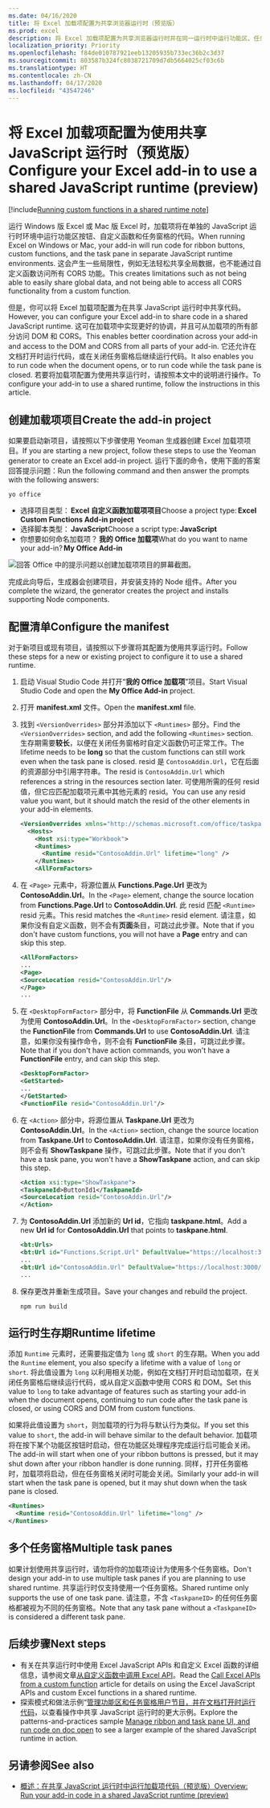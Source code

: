 ```yaml
---
ms.date: 04/16/2020
title: 将 Excel 加载项配置为共享浏览器运行时（预览版）
ms.prod: excel
description: 将 Excel 加载项配置为共享浏览器运行时并在同一运行时中运行功能区、任务窗格和自定义函数代码。
localization_priority: Priority
ms.openlocfilehash: f84de010787921eeb13205935b733ec36b2c3d37
ms.sourcegitcommit: 803587b324fc8038721709d7db5664025cf03c6b
ms.translationtype: HT
ms.contentlocale: zh-CN
ms.lasthandoff: 04/17/2020
ms.locfileid: "43547246"
---
```

# <a name="configure-your-excel-add-in-to-use-a-shared-javascript-runtime-preview"></a><span data-ttu-id="c3976-103">将 Excel 加载项配置为使用共享 JavaScript 运行时（预览版）</span><span class="sxs-lookup"><span data-stu-id="c3976-103">Configure your Excel add-in to use a shared JavaScript runtime (preview)</span></span>

[!include[Running custom functions in a shared runtime note](../includes/excel-shared-runtime-preview-note.md)]

<span data-ttu-id="c3976-104">运行 Windows 版 Excel 或 Mac 版 Excel 时，加载项将在单独的 JavaScript 运行时环境中运行功能区按钮、自定义函数和任务窗格的代码。</span><span class="sxs-lookup"><span data-stu-id="c3976-104">When running Excel on Windows or Mac, your add-in will run code for ribbon buttons, custom functions, and the task pane in separate JavaScript runtime environments.</span></span> <span data-ttu-id="c3976-105">这会产生一些局限性，例如无法轻松共享全局数据，也不能通过自定义函数访问所有 CORS 功能。</span><span class="sxs-lookup"><span data-stu-id="c3976-105">This creates limitations such as not being able to easily share global data, and not being able to access all CORS functionality from a custom function.</span></span>

<span data-ttu-id="c3976-106">但是，你可以将 Excel 加载项配置为在共享 JavaScript 运行时中共享代码。</span><span class="sxs-lookup"><span data-stu-id="c3976-106">However, you can configure your Excel add-in to share code in a shared JavaScript runtime.</span></span> <span data-ttu-id="c3976-107">这可在加载项中实现更好的协调，并且可从加载项的所有部分访问 DOM 和 CORS。</span><span class="sxs-lookup"><span data-stu-id="c3976-107">This enables better coordination across your add-in and access to the DOM and CORS from all parts of your add-in.</span></span> <span data-ttu-id="c3976-108">它还允许在文档打开时运行代码，或在关闭任务窗格后继续运行代码。</span><span class="sxs-lookup"><span data-stu-id="c3976-108">It also enables you to run code when the document opens, or to run code while the task pane is closed.</span></span> <span data-ttu-id="c3976-109">若要将加载项配置为使用共享运行时，请按照本文中的说明进行操作。</span><span class="sxs-lookup"><span data-stu-id="c3976-109">To configure your add-in to use a shared runtime, follow the instructions in this article.</span></span>

## <a name="create-the-add-in-project"></a><span data-ttu-id="c3976-110">创建加载项项目</span><span class="sxs-lookup"><span data-stu-id="c3976-110">Create the add-in project</span></span>

<span data-ttu-id="c3976-111">如果要启动新项目，请按照以下步骤使用 Yeoman 生成器创建 Excel 加载项项目。</span><span class="sxs-lookup"><span data-stu-id="c3976-111">If you are starting a new project, follow these steps to use the Yeoman generator to create an Excel add-in project.</span></span> <span data-ttu-id="c3976-112">运行下面的命令，使用下面的答案回答提示问题：</span><span class="sxs-lookup"><span data-stu-id="c3976-112">Run the following command and then answer the prompts with the following answers:</span></span>

```command line
yo office
```

- <span data-ttu-id="c3976-113">选择项目类型： **Excel 自定义函数加载项项目**</span><span class="sxs-lookup"><span data-stu-id="c3976-113">Choose a project type: **Excel Custom Functions Add-in project**</span></span>
- <span data-ttu-id="c3976-114">选择脚本类型： **JavaScript**</span><span class="sxs-lookup"><span data-stu-id="c3976-114">Choose a script type: **JavaScript**</span></span>
- <span data-ttu-id="c3976-115">你想要如何命名加载项？ **我的 Office 加载项**</span><span class="sxs-lookup"><span data-stu-id="c3976-115">What do you want to name your add-in? **My Office Add-in**</span></span>

![回答 Office 中的提示问题以创建加载项项目的屏幕截图。](../images/yo-office-excel-project.png)

<span data-ttu-id="c3976-117">完成此向导后，生成器会创建项目，并安装支持的 Node 组件。</span><span class="sxs-lookup"><span data-stu-id="c3976-117">After you complete the wizard, the generator creates the project and installs supporting Node components.</span></span>

## <a name="configure-the-manifest"></a><span data-ttu-id="c3976-118">配置清单</span><span class="sxs-lookup"><span data-stu-id="c3976-118">Configure the manifest</span></span>

<span data-ttu-id="c3976-119">对于新项目或现有项目，请按照以下步骤将其配置为使用共享运行时。</span><span class="sxs-lookup"><span data-stu-id="c3976-119">Follow these steps for a new or existing project to configure it to use a shared runtime.</span></span>

1. <span data-ttu-id="c3976-120">启动 Visual Studio Code 并打开“**我的 Office 加载项**”项目。</span><span class="sxs-lookup"><span data-stu-id="c3976-120">Start Visual Studio Code and open the **My Office Add-in** project.</span></span>
2. <span data-ttu-id="c3976-121">打开 **manifest.xml** 文件。</span><span class="sxs-lookup"><span data-stu-id="c3976-121">Open the **manifest.xml** file.</span></span>
3. <span data-ttu-id="c3976-122">找到 `<VersionOverrides>` 部分并添加以下 `<Runtimes>` 部分。</span><span class="sxs-lookup"><span data-stu-id="c3976-122">Find the `<VersionOverrides>` section, and add the following `<Runtimes>` section.</span></span> <span data-ttu-id="c3976-123">生存期需要**较长**，以便在关闭任务窗格时自定义函数仍可正常工作。</span><span class="sxs-lookup"><span data-stu-id="c3976-123">The lifetime needs to be **long** so that the custom functions can still work even when the task pane is closed.</span></span> <span data-ttu-id="c3976-124">resid 是 `ContosoAddin.Url`，它在后面的资源部分中引用字符串。</span><span class="sxs-lookup"><span data-stu-id="c3976-124">The resid is `ContosoAddin.Url` which references a string in the resources section later.</span></span> <span data-ttu-id="c3976-125">可使用所需的任何 resid 值，但它应匹配加载项元素中其他元素的 resid。</span><span class="sxs-lookup"><span data-stu-id="c3976-125">You can use any resid value you want, but it should match the resid of the other elements in your add-in elements.</span></span>

   ```xml
   <VersionOverrides xmlns="http://schemas.microsoft.com/office/taskpaneappversionoverrides" xsi:type="VersionOverridesV1_0">
     <Hosts>
       <Host xsi:type="Workbook">
       <Runtimes>
         <Runtime resid="ContosoAddin.Url" lifetime="long" />
       </Runtimes>
       <AllFormFactors>
   ```

4. <span data-ttu-id="c3976-126">在 `<Page>` 元素中，将源位置从 **Functions.Page.Url** 更改为 **ContosoAddin.Url**。</span><span class="sxs-lookup"><span data-stu-id="c3976-126">In the `<Page>` element, change the source location from **Functions.Page.Url** to **ContosoAddin.Url**.</span></span> <span data-ttu-id="c3976-127">此 resid 匹配 `<Runtime>` resid 元素。</span><span class="sxs-lookup"><span data-stu-id="c3976-127">This resid matches the `<Runtime>` resid element.</span></span> <span data-ttu-id="c3976-128">请注意，如果你没有自定义函数，则不会有**页面**条目，可跳过此步骤。</span><span class="sxs-lookup"><span data-stu-id="c3976-128">Note that if you don't have custom functions, you will not have a **Page** entry and can skip this step.</span></span>

   ```xml
   <AllFormFactors>
   ...
   <Page>
   <SourceLocation resid="ContosoAddin.Url"/>
   </Page>
   ...
   ```

5. <span data-ttu-id="c3976-129">在 `<DesktopFormFactor>` 部分中，将 **FunctionFile** 从 **Commands.Url** 更改为使用 **ContosoAddin.Url**。</span><span class="sxs-lookup"><span data-stu-id="c3976-129">In the `<DesktopFormFactor>` section, change the **FunctionFile** from **Commands.Url** to use **ContosoAddin.Url**.</span></span> <span data-ttu-id="c3976-130">请注意，如果你没有操作命令，则不会有 **FunctionFile** 条目，可跳过此步骤。</span><span class="sxs-lookup"><span data-stu-id="c3976-130">Note that if you don't have action commands, you won't have a **FunctionFile** entry, and can skip this step.</span></span>

   ```xml
   <DesktopFormFactor>
   <GetStarted>
   ...
   </GetStarted>
   <FunctionFile resid="ContosoAddin.Url"/>
   ```

6. <span data-ttu-id="c3976-131">在 `<Action>` 部分中，将源位置从 **Taskpane.Url** 更改为 **ContosoAddin.Url**。</span><span class="sxs-lookup"><span data-stu-id="c3976-131">In the `<Action>` section, change the source location from **Taskpane.Url** to **ContosoAddin.Url**.</span></span> <span data-ttu-id="c3976-132">请注意，如果你没有任务窗格，则不会有 **ShowTaskpane** 操作，可跳过此步骤。</span><span class="sxs-lookup"><span data-stu-id="c3976-132">Note that if you don't have a task pane, you won't have a **ShowTaskpane** action, and can skip this step.</span></span>

   ```xml
   <Action xsi:type="ShowTaskpane">
   <TaskpaneId>ButtonId1</TaskpaneId>
   <SourceLocation resid="ContosoAddin.Url"/>
   </Action>
   ```

7. <span data-ttu-id="c3976-133">为 **ContosoAddin.Url** 添加新的 **Url id**，它指向 **taskpane.html**。</span><span class="sxs-lookup"><span data-stu-id="c3976-133">Add a new **Url id** for **ContosoAddin.Url** that points to **taskpane.html**.</span></span>

   ```xml
   <bt:Urls>
   <bt:Url id="Functions.Script.Url" DefaultValue="https://localhost:3000/dist/functions.js"/>
   ...
   <bt:Url id="ContosoAddin.Url" DefaultValue="https://localhost:3000/taskpane.html"/>
   ...
   ```

8. <span data-ttu-id="c3976-134">保存更改并重新生成项目。</span><span class="sxs-lookup"><span data-stu-id="c3976-134">Save your changes and rebuild the project.</span></span>

   ```command line
   npm run build
   ```

## <a name="runtime-lifetime"></a><span data-ttu-id="c3976-135">运行时生存期</span><span class="sxs-lookup"><span data-stu-id="c3976-135">Runtime lifetime</span></span>

<span data-ttu-id="c3976-136">添加 `Runtime` 元素时，还需要指定值为 `long` 或 `short` 的生存期。</span><span class="sxs-lookup"><span data-stu-id="c3976-136">When you add the `Runtime` element, you also specify a lifetime with a value of `long` or `short`.</span></span> <span data-ttu-id="c3976-137">将此值设置为 `long` 以利用相关功能，例如在文档打开时启动加载项，在关闭任务窗格后继续运行代码，或从自定义函数中使用 CORS 和 DOM。</span><span class="sxs-lookup"><span data-stu-id="c3976-137">Set this value to `long` to take advantage of features such as starting your add-in when the document opens, continuing to run code after the task pane is closed, or using CORS and DOM from custom functions.</span></span>

<span data-ttu-id="c3976-138">如果将此值设置为 `short`，则加载项的行为将与默认行为类似。</span><span class="sxs-lookup"><span data-stu-id="c3976-138">If you set this value to `short`, the add-in will behave similar to the default behavior.</span></span> <span data-ttu-id="c3976-139">加载项将在按下某个功能区按钮时启动，但在功能区处理程序完成运行后可能会关闭。</span><span class="sxs-lookup"><span data-stu-id="c3976-139">The add-in will start when one of your ribbon buttons is pressed, but it may shut down after your ribbon handler is done running.</span></span> <span data-ttu-id="c3976-140">同样，打开任务窗格时，加载项将启动，但在任务窗格关闭时可能会关闭。</span><span class="sxs-lookup"><span data-stu-id="c3976-140">Similarly your add-in will start when the task pane is opened, but it may shut down when the task pane is closed.</span></span>

```xml
<Runtimes>
  <Runtime resid="ContosoAddin.Url" lifetime="long" />
</Runtimes>
```

## <a name="multiple-task-panes"></a><span data-ttu-id="c3976-141">多个任务窗格</span><span class="sxs-lookup"><span data-stu-id="c3976-141">Multiple task panes</span></span>

<span data-ttu-id="c3976-142">如果计划使用共享运行时，请勿将你的加载项设计为使用多个任务窗格。</span><span class="sxs-lookup"><span data-stu-id="c3976-142">Don't design your add-in to use multiple task panes if you are planning to use shared runtime.</span></span> <span data-ttu-id="c3976-143">共享运行时仅支持使用一个任务窗格。</span><span class="sxs-lookup"><span data-stu-id="c3976-143">Shared runtime only supports the use of one task pane.</span></span> <span data-ttu-id="c3976-144">请注意，不含 `<TaskpaneID>` 的任何任务窗格都被视为不同的任务窗格。</span><span class="sxs-lookup"><span data-stu-id="c3976-144">Note that any task pane without a `<TaskpaneID>` is considered a different task pane.</span></span>

## <a name="next-steps"></a><span data-ttu-id="c3976-145">后续步骤</span><span class="sxs-lookup"><span data-stu-id="c3976-145">Next steps</span></span>

- <span data-ttu-id="c3976-146">有关在共享运行时中使用 Excel JavaScript APIs 和自定义 Excel 函数的详细信息，请参阅文章[从自定义函数中调用 Excel API](call-excel-apis-from-custom-function.md)。</span><span class="sxs-lookup"><span data-stu-id="c3976-146">Read the [Call Excel APIs from a custom function](call-excel-apis-from-custom-function.md) article for details on using the Excel JavaScript APIs and custom Excel functions in a shared runtime.</span></span>
- <span data-ttu-id="c3976-147">探索模式和做法示例“[管理功能区和任务窗格用户节目，并在文档打开时运行代码](https://github.com/OfficeDev/PnP-OfficeAddins/tree/master/Samples/excel-shared-runtime-scenario)，以查看操作中共享 JavaScript 运行时的更大示例。</span><span class="sxs-lookup"><span data-stu-id="c3976-147">Explore the patterns-and-practices sample [Manage ribbon and task pane UI, and run code on doc open](https://github.com/OfficeDev/PnP-OfficeAddins/tree/master/Samples/excel-shared-runtime-scenario) to see a larger example of the shared JavaScript runtime in action.</span></span>

## <a name="see-also"></a><span data-ttu-id="c3976-148">另请参阅</span><span class="sxs-lookup"><span data-stu-id="c3976-148">See also</span></span>

- [<span data-ttu-id="c3976-149">概述：在共享 JavaScript 运行时中运行加载项代码（预览版）</span><span class="sxs-lookup"><span data-stu-id="c3976-149">Overview: Run your add-in code in a shared JavaScript runtime (preview)</span></span>](custom-functions-shared-overview.md)
